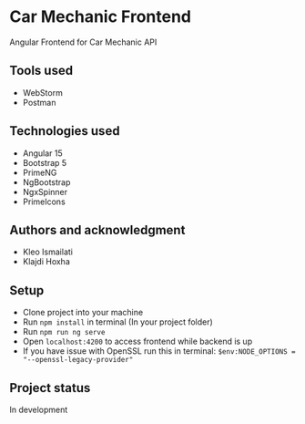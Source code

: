 # Car Mechanic Frontend
Angular Frontend for Car Mechanic API

## Tools used
* WebStorm
* Postman

## Technologies used
* Angular 15
* Bootstrap 5
* PrimeNG
* NgBootstrap
* NgxSpinner
* PrimeIcons

## Authors and acknowledgment
* Kleo Ismailati
* Klajdi Hoxha

## Setup
* Clone project into your machine
* Run ```npm install``` in terminal (In your project folder)
* Run ```npm run ng serve```
* Open ```localhost:4200``` to access frontend while backend is up
* If you have issue with OpenSSL run this in terminal: ```$env:NODE_OPTIONS = "--openssl-legacy-provider"```

## Project status
In development
